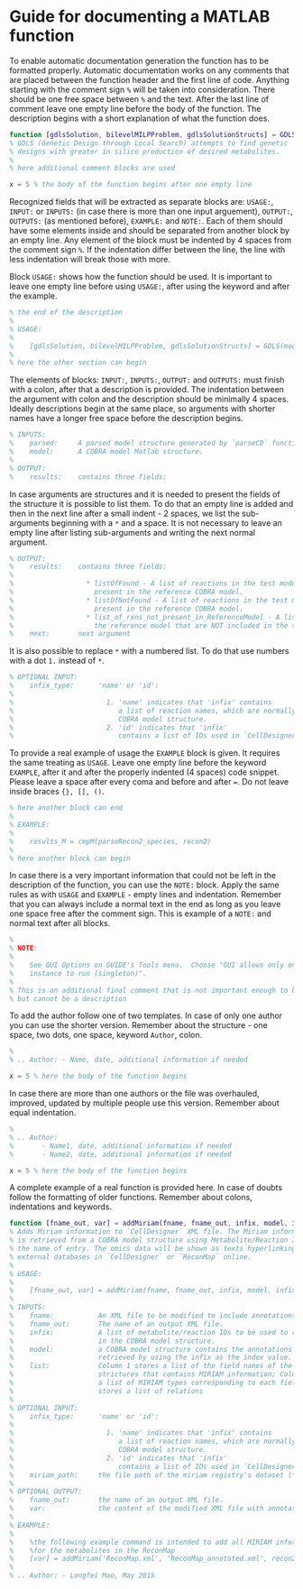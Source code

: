 # Guide for documenting a MATLAB function

To enable automatic documentation generation the function has to be formatted properly.
Automatic documentation works on any comments that are placed between the function header and the first line of code. Anything starting with the comment sign `%` will be taken into consideration. There should be one free space between `%` and the text. After the last line of comment leave one empty line before the body of the function. The description begins with a short explanation of what the function does.
````Matlab
function [gdlsSolution, bilevelMILPProblem, gdlsSolutionStructs] = GDLS(model, targetRxns, varargin)
% GDLS (Genetic Design through Local Search) attempts to find genetic
% designs with greater in silico production of desired metabolites.
%
% here additional comment blocks are used

x = 5 % the body of the function begins after one empty line
````

Recognized fields that will be extracted as separate blocks are: `USAGE:`, `INPUT:` or `INPUTS:` (in case there is more than one input arguement), `OUTPUT:`, `OUTPUTS:` (as mentioned before), `EXAMPLE:` and `NOTE:`.
Each of them should have  some elements inside and should be separated from another block by an empty line. Any element of the block must be indented by 4 spaces from the comment sign `%`. If the indentation differ between the line, the line with less indentation will break those with more.

Block `USAGE:` shows how the function should be used. It is important to leave one empty line before using `USAGE:`, after using the keyword and after the example.
````Matlab
% the end of the description
%
% USAGE:
%
%    [gdlsSolution, bilevelMILPProblem, gdlsSolutionStructs] = GDLS(model, varargin)
%
% here the other section can begin
````

The elements of blocks: `INPUT:`, `INPUTS:`, `OUTPUT:` and `OUTPUTS:` must finish with a colon, after that a description is provided. The indentation between the argument with colon and the description should be minimally 4 spaces. Ideally descriptions begin at the same place, so arguments with shorter names have a longer free space before the description begins.
````Matlab
% INPUTS:
%    parsed:     A parsed model structure generated by `parseCD` function.
%    model:      A COBRA model Matlab structure.
%
% OUTPUT:
%    results:    contains three fields:
````
In case arguments are structures and it is needed to present the fields of the structure it is possible to list them. To do that an empty line is added and then in the next line after a small indent - 2 spaces, we list the sub-arguments beginning with a `*` and a space. It is not necessary to leave an empty line after listing sub-arguments and writing the next normal argument.
````Matlab
% OUTPUT:
%    results:    contains three fields:
%
%                  * listOfFound - A list of reactions in the test model that are
%                    present in the reference COBRA model.
%                  * listOfNotFound - A list of reactions in the test model that are NOT
%                    present in the reference COBRA model.
%                  * list_of_rxns_not_present_in_ReferenceModel - A list of reactions in
%                    the reference model that are NOT included in the test model.
%    next:       next argument
````
It is also possible to replace `*` with a numbered list. To do that use numbers with a dot `1.` instead of `*`.
````Matlab
% OPTIONAL INPUT:
%    infix_type:      'name' or 'id':
%
%                       1. 'name' indicates that 'infix' contains
%                          a list of reaction names, which are normally used in a
%                          COBRA model structure.
%                       2. 'id' indicates that 'infix'
%                          contains a list of IDs used in `CellDesigner` such as 're32'.
````
To provide a real example of usage the `EXAMPLE` block is given. It requires the same treating as `USAGE`. Leave one empty line before the keyword `EXAMPLE`, after it and after the properly indented (4 spaces) code snippet. Please leave a space after every coma and before and after `=`. Do not leave inside braces `{}, [], ()`.
````Matlab
% here another block can end
%
% EXAMPLE:
%
%    results_M = cmpM(parseRecon2_species, recon2)
%
% here another block can begin
````
In case there is a very important information that could not be left in the description of the function, you can use the `NOTE:` block. Apply the same rules as with `USAGE` and `EXAMPLE` - empty lines and indentation. Remember that you can always include a normal text in the end as long as you leave one space free after the comment sign.
This is example of a `NOTE:` and normal text after all blocks.
````Matlab
%
% NOTE:
%
%    See GUI Options on GUIDE's Tools menu.  Choose "GUI allows only one
%    instance to run (singleton)".
%
% This is an additional final comment that is not important enough to be a note
% but cannot be a description
````
To add the author follow one of two templates.
In case of only one author you can use the shorter version. Remember about the structure - one space, two dots, one space, keyword `Author`, colon.
````Matlab
%
% .. Author: - Name, date, additional information if needed

x = 5 % here the body of the function begins
````
In case there are more than one authors or the file was overhauled, improved, updated by multiple people use this version. Remember about equal indentation.
````Matlab
%
% .. Author:
%       - Name1, date, additional information if needed
%       - Name2, date, additional information if needed

x = 5 % here the body of the function begins
````
A complete example of a real function is provided here. In case of doubts follow the formatting of older functions. Remember about colons, indentations and keywords.
````Matlab
function [fname_out, var] = addMiriam(fname, fname_out, infix, model, infix_type, list, miriam_path)
% Adds Miriam information to `CellDesigner` XML file. The Miriam information
% is retrieved from a COBRA model structure using Metabolite/Reaction IDs as
% the name of entry. The omics data will be shown as texts hyperlinking to
% external databases in `CellDesigner` or `ReconMap` online.
%
% USAGE:
%
%    [fname_out, var] = addMiriam(fname, fname_out, infix, model, infix_type, list, miriam_path)
%
% INPUTS:
%    fname:           An XML file to be modified to include annotations.
%    fname_out:       The name of an output XML file.
%    infix:           A list of metabolite/reaction IDs to be used to retrieve omics data
%                     in the COBRA model structure.
%    model:           a COBRA model structure contains the annotations that can be
%                     retrieved by using the infix as the index value.
%    list:            Column 1 stores a list of the field names of the COBRA model
%                     strictures that contains MIRIAM information; Column 2 stores
%                     a list of MIRIAM types corresponding to each field; column 3
%                     stores a list of relations
%
% OPTIONAL INPUT:
%    infix_type:      'name' or 'id':
%
%                       1. 'name' indicates that 'infix' contains
%                          a list of reaction names, which are normally used in a
%                          COBRA model structure.
%                       2. 'id' indicates that 'infix'
%                          contains a list of IDs used in `CellDesigner` such as 're32'.
%    miriam_path:     the file path of the miriam registry's dataset (*.mat).
%
% OPTIONAL OUTPUT:
%    fname_out:       the name of an output XML file.
%    var:             the content of the modified XML file with annotations
%
% EXAMPLE:
%
%    %the following example command is intended to add all MIRIAM information
%    %for the metabolites in the ReconMap
%    [var] = addMiriam('ReconMap.xml', 'ReconMap_annotated.xml', recon2.mets(:), recon2)
%
% .. Author: - Longfei Mao, May 2015
````
